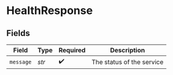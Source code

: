 # HealthResponse


## Fields

| Field                     | Type                      | Required                  | Description               |
| ------------------------- | ------------------------- | ------------------------- | ------------------------- |
| `message`                 | *str*                     | :heavy_check_mark:        | The status of the service |